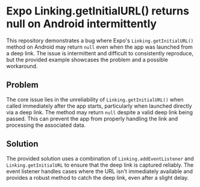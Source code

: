 # Expo Linking.getInitialURL() returns null on Android intermittently

This repository demonstrates a bug where Expo's `Linking.getInitialURL()` method on Android may return `null` even when the app was launched from a deep link.  The issue is intermittent and difficult to consistently reproduce, but the provided example showcases the problem and a possible workaround.

## Problem

The core issue lies in the unreliability of `Linking.getInitialURL()` when called immediately after the app starts, particularly when launched directly via a deep link.  The method may return `null` despite a valid deep link being passed. This can prevent the app from properly handling the link and processing the associated data.

## Solution

The provided solution uses a combination of `Linking.addEventListener` and `Linking.getInitialURL` to ensure that the deep link is captured reliably.  The event listener handles cases where the URL isn't immediately available and provides a robust method to catch the deep link, even after a slight delay.